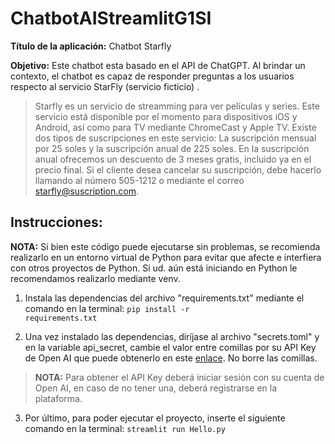 # ChatbotAIStreamlitG1SI

**Título de la aplicación:** Chatbot Starfly

**Objetivo:** Este chatbot esta basado en el API de ChatGPT. Al brindar un contexto, el chatbot es capaz de responder preguntas a los usuarios respecto al servicio StarFly (servicio ficticio) .

> Starfly es un servicio de streamming para ver películas y series. Este servicio está disponible por el momento para dispositivos iOS y Android, así como para TV mediante ChromeCast y Apple TV. Existe dos tipos de suscripciones en este servicio: La suscripción mensual por 25 soles y la suscripción anual de 225 soles. En la suscripción anual ofrecemos un descuento de 3 meses gratis, incluido ya en el precio final. Si el cliente desea cancelar su suscripción, debe hacerlo llamando al número 505-1212 o mediante el correo starfly@suscription.com.

## Instrucciones:

**NOTA:** Si bien este código puede ejecutarse sin problemas, se recomienda realizarlo en un entorno virtual de Python para evitar que afecte e interfiera con otros proyectos de Python.
Si ud. aún está iniciando en Python le recomendamos realizarlo mediante venv.

1. Instala las dependencias del archivo "requirements.txt" mediante el comando en la terminal:
<code>pip install -r requirements.txt</code>

2. Una vez instalado las dependencias, diríjase al archivo "secrets.toml" y en la variable api_secret, cambie el valor entre comillas por su API Key de Open AI que puede obtenerlo en este [enlace](https://platform.openai.com/account/api-keys). No borre las comillas.

>**NOTA:** Para obtener el API Key deberá iniciar sesión con su cuenta de Open AI, en caso de no tener una, deberá registrarse en la plataforma.

3. Por último, para poder ejecutar el proyecto, inserte el siguiente comando en la terminal:
<code>streamlit run Hello.py</code>
